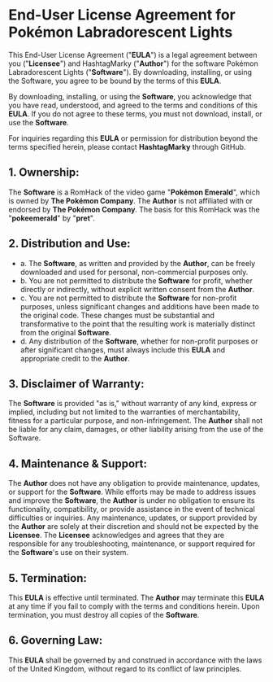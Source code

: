 # End-User License Agreement for Pokémon Labradorescent Lights

This End-User License Agreement ("**EULA**") is a legal agreement between you ("**Licensee**") and HashtagMarky ("**Author**") for the software Pokémon Labradorescent Lights ("**Software**"). By downloading, installing, or using the Software, you agree to be bound by the terms of this **EULA**.

By downloading, installing, or using the **Software**, you acknowledge that you have read, understood, and agreed to the terms and conditions of this **EULA**. If you do not agree to these terms, you must not download, install, or use the **Software**.

For inquiries regarding this **EULA** or permission for distribution beyond the terms specified herein, please contact **HashtagMarky** through GitHub.

## 1. Ownership:
The **Software** is a RomHack of the video game "**Pokémon Emerald**", which is owned by **The Pokémon Company**. The **Author** is not affiliated with or endorsed by **The Pokémon Company**. The basis for this RomHack was the "**pokeemerald**" by "**pret**".

## 2. Distribution and Use:
- a. The **Software**, as written and provided by the **Author**, can be freely downloaded and used for personal, non-commercial purposes only.
- b. You are not permitted to distribute the **Software** for profit, whether directly or indirectly, without explicit written consent from the **Author**.
- c. You are not permitted to distribute the **Software** for non-profit purposes, unless significant changes and additions have been made to the original code. These changes must be substantial and transformative to the point that the resulting work is materially distinct from the original **Software**.
- d. Any distribution of the **Software**, whether for non-profit purposes or after significant changes, must always include this **EULA** and appropriate credit to the **Author**.

## 3. Disclaimer of Warranty:
The **Software** is provided "as is," without warranty of any kind, express or implied, including but not limited to the warranties of merchantability, fitness for a particular purpose, and non-infringement. The **Author** shall not be liable for any claim, damages, or other liability arising from the use of the Software.

## 4. Maintenance & Support:
The **Author** does not have any obligation to provide maintenance, updates, or support for the **Software**. While efforts may be made to address issues and improve the **Software**, the **Author** is under no obligation to ensure its functionality, compatibility, or provide assistance in the event of technical difficulties or inquiries. Any maintenance, updates, or support provided by the **Author** are solely at their discretion and should not be expected by the **Licensee**. The **Licensee** acknowledges and agrees that they are responsible for any troubleshooting, maintenance, or support required for the **Software**'s use on their system.

## 5. Termination:
This **EULA** is effective until terminated. The **Author** may terminate this **EULA** at any time if you fail to comply with the terms and conditions herein. Upon termination, you must destroy all copies of the **Software**.

## 6. Governing Law:
This **EULA** shall be governed by and construed in accordance with the laws of the United Kingdom, without regard to its conflict of law principles.
